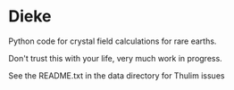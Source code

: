 # Dieke #

Python code for crystal field calculations for rare earths.

Don't trust this with your life, very much work in progress.

See the README.txt in the data directory for Thulim issues
